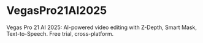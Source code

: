 # VegasPro21AI2025
Vegas Pro 21 AI 2025: AI-powered video editing with Z-Depth, Smart Mask, Text-to-Speech. Free trial, cross-platform.
